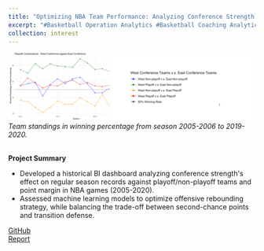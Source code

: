 ```yaml
---
title: "Optimizing NBA Team Performance: Analyzing Conference Strength and Offensive Rebounding Strategy"
excerpt: "#Basketball Operation Analytics #Basketball Coaching Analytics #Business Intelligence #Machine Learning #R"
collection: interest
---
```


![Product Idea](/images/nba_standing_coaching.png)
*Team standings in winning percentage from season 2005-2006 to 2019-2020.*<br/><br/>

**Project Summary** <br/>
* Developed a historical BI dashboard analyzing conference strength's effect on regular season records against playoff/non-playoff teams and point margin in NBA games (2005-2020).
* Assessed machine learning models to optimize offensive rebounding strategy, while balancing the trade-off between second-chance points and transition defense.


[GitHub](https://github.com/Tego-Chang/Sports-Analytics/tree/main/NBA_team_standings_coaching_analytics)<br/>
[Report](https://tego-chang.github.io/files/NBA_team_standings_coaching_analytics.pdf)
